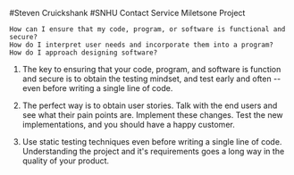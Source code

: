 #Steven Cruickshank
#SNHU
Contact Service Miletsone Project



    How can I ensure that my code, program, or software is functional and secure?
    How do I interpret user needs and incorporate them into a program?
    How do I approach designing software?


1) The key to ensuring that your code, program, and software is function and secure is to obtain the testing mindset, and test early and often -- even before writing a single line of code. 

2) The perfect way is to obtain user stories. Talk with the end users and see what their pain points are. Implement these changes. Test the new implementations, and you should have a happy customer. 

3) Use static testing techniques even before writing a single line of code. Understanding the project and it's requirements goes a long way in the quality of your product. 
